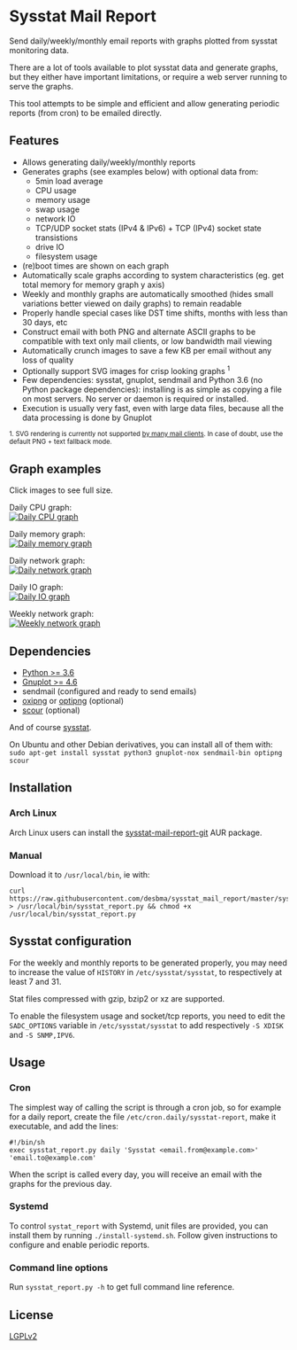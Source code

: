 # Sysstat Mail Report

Send daily/weekly/monthly email reports with graphs plotted from sysstat monitoring data.

There are a lot of tools available to plot sysstat data and generate graphs, but they either have important limitations, or require a web server running to serve the graphs.

This tool attempts to be simple and efficient and allow generating periodic reports (from cron) to be emailed directly.

## Features

- Allows generating daily/weekly/monthly reports
- Generates graphs (see examples below) with optional data from:
  - 5min load average
  - CPU usage
  - memory usage
  - swap usage
  - network IO
  - TCP/UDP socket stats (IPv4 & IPv6) + TCP (IPv4) socket state transistions
  - drive IO
  - filesystem usage
- (re)boot times are shown on each graph
- Automatically scale graphs according to system characteristics (eg. get total memory for memory graph y axis)
- Weekly and monthly graphs are automatically smoothed (hides small variations better viewed on daily graphs) to remain readable
- Properly handle special cases like DST time shifts, months with less than 30 days, etc
- Construct email with both PNG and alternate ASCII graphs to be compatible with text only mail clients, or low bandwidth mail viewing
- Automatically crunch images to save a few KB per email without any loss of quality
- Optionally support SVG images for crisp looking graphs <sup>1</sup>
- Few dependencies: sysstat, gnuplot, sendmail and Python 3.6 (no Python package dependencies): installing is as simple as copying a file on most servers. No server or daemon is required or installed.
- Execution is usually very fast, even with large data files, because all the data processing is done by Gnuplot

<sup>1. SVG rendering is currently not supported [by many mail clients](https://www.caniemail.com/features/html-svg/). In case of doubt, use the default PNG + text fallback mode.</sup>

## Graph examples

Click images to see full size.

Daily CPU graph:  
[![Daily CPU graph](https://i.imgur.com/o0Qzd8nm.png)](https://i.imgur.com/o0Qzd8n.png)

Daily memory graph:  
[![Daily memory graph](https://i.imgur.com/Pkh6VHum.png)](https://i.imgur.com/Pkh6VHu.png)

Daily network graph:  
[![Daily network graph](https://i.imgur.com/yZ8zKEMm.png)](https://i.imgur.com/yZ8zKEM.png)

Daily IO graph:  
[![Daily IO graph](https://i.imgur.com/sCEZ773m.png)](https://i.imgur.com/sCEZ773.png)

Weekly network graph:  
[![Weekly network graph](https://i.imgur.com/pYRv26Em.png)](https://i.imgur.com/pYRv26E.png)

## Dependencies

- [Python >= 3.6](https://www.python.org/downloads/)
- [Gnuplot >= 4.6](http://www.gnuplot.info/)
- sendmail (configured and ready to send emails)
- [oxipng](https://github.com/shssoichiro/oxipng) or [optipng](http://optipng.sourceforge.net/) (optional)
- [scour](https://github.com/scour-project/scour) (optional)

And of course [sysstat](http://sebastien.godard.pagesperso-orange.fr/).

On Ubuntu and other Debian derivatives, you can install all of them with:  
`sudo apt-get install sysstat python3 gnuplot-nox sendmail-bin optipng scour`

## Installation

### Arch Linux

Arch Linux users can install the [sysstat-mail-report-git](https://aur.archlinux.org/packages/sysstat-mail-report-git/) AUR package.

### Manual

Download it to `/usr/local/bin`, ie with:

    curl https://raw.githubusercontent.com/desbma/sysstat_mail_report/master/sysstat_report.py > /usr/local/bin/sysstat_report.py && chmod +x /usr/local/bin/sysstat_report.py

## Sysstat configuration

For the weekly and monthly reports to be generated properly, you may need to increase the value of `HISTORY` in `/etc/sysstat/sysstat`, to respectively at least 7 and 31.

Stat files compressed with gzip, bzip2 or xz are supported.

To enable the filesystem usage and socket/tcp reports, you need to edit the `SADC_OPTIONS` variable in `/etc/sysstat/sysstat` to add respectively `-S XDISK` and `-S SNMP,IPV6`.

## Usage

### Cron

The simplest way of calling the script is through a cron job, so for example for a daily report, create the file `/etc/cron.daily/sysstat-report`, make it executable, and add the lines:

    #!/bin/sh
    exec sysstat_report.py daily 'Sysstat <email.from@example.com>' 'email.to@example.com'

When the script is called every day, you will receive an email with the graphs for the previous day.

### Systemd

To control `systat_report` with Systemd, unit files are provided, you can install them by running `./install-systemd.sh`.
Follow given instructions to configure and enable periodic reports.

### Command line options

Run `sysstat_report.py -h` to get full command line reference.

## License

[LGPLv2](https://www.gnu.org/licenses/old-licenses/lgpl-2.1-standalone.html)
